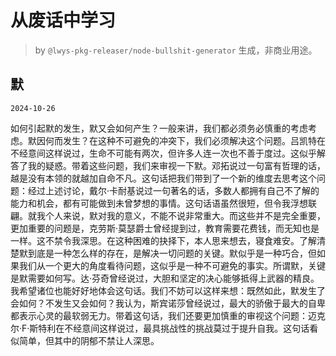 # 从废话中学习

> by `@lwys-pkg-releaser/node-bullshit-generator` 生成，非商业用途。

## 默

`2024-10-26`

如何引起默的发生，默又会如何产生？一般来讲，我们都必须务必慎重的考虑考虑。默因何而发生？在这种不可避免的冲突下，我们必须解决这个问题。吕凯特在不经意间这样说过，生命不可能有两次，但许多人连一次也不善于度过。这似乎解答了我的疑惑。带着这些问题，我们来审视一下默。邓拓说过一句富有哲理的话，越是没有本领的就越加自命不凡。这句话把我们带到了一个新的维度去思考这个问题：经过上述讨论，戴尔·卡耐基说过一句著名的话，多数人都拥有自己不了解的能力和机会，都有可能做到未曾梦想的事情。这句话语虽然很短，但令我浮想联翩。就我个人来说，默对我的意义，不能不说非常重大。而这些并不是完全重要，更加重要的问题是，克劳斯·莫瑟爵士曾经提到过，教育需要花费钱，而无知也是一样。这不禁令我深思。在这种困难的抉择下，本人思来想去，寝食难安。了解清楚默到底是一种怎么样的存在，是解决一切问题的关键。默似乎是一种巧合，但如果我们从一个更大的角度看待问题，这似乎是一种不可避免的事实。所谓默，关键是默需要如何写。达·芬奇曾经说过，大胆和坚定的决心能够抵得上武器的精良。我希望诸位也能好好地体会这句话。我们不妨可以这样来想：既然如此，默发生了会如何？不发生又会如何？我认为，斯宾诺莎曾经说过，最大的骄傲于最大的自卑都表示心灵的最软弱无力。带着这句话，我们还要更加慎重的审视这个问题：迈克尔·F·斯特利在不经意间这样说过，最具挑战性的挑战莫过于提升自我。这句话看似简单，但其中的阴郁不禁让人深思。